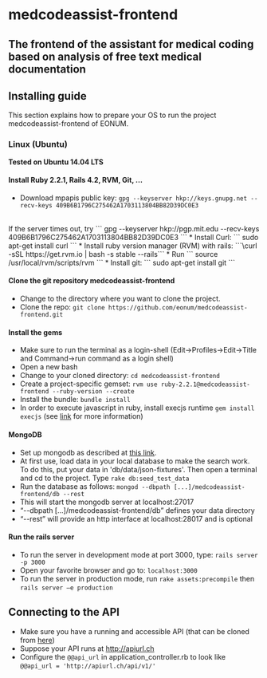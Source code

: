 # medcodeassist-frontend
## The frontend of the assistant for medical coding based on analysis of free text medical documentation

## Installing guide
This section explains how to prepare your OS to run the project medcodeassist-frontend of EONUM.
<br>

### Linux (Ubuntu)
<b> Tested on Ubuntu 14.04 LTS </b>

#### Install Ruby 2.2.1, Rails 4.2, RVM, Git, ...

* Download mpapis public key: ``` gpg --keyserver hkp://keys.gnupg.net --recv-keys 409B6B1796C275462A1703113804BB82D39DC0E3 ```
<br>
If the server times out, try ``` gpg --keyserver hkp://pgp.mit.edu --recv-keys 409B6B1796C275462A1703113804BB82D39DC0E3 ```
* Install Curl: ``` sudo apt-get install curl ```
* Install ruby version manager (RVM) with rails: ```\curl -sSL https://get.rvm.io | bash -s stable --rails```
* Run ``` source /usr/local/rvm/scripts/rvm ```
* Install git: ``` sudo apt-get install git ```

#### Clone the git repository medcodeassist-frontend
* Change to the directory where you want to clone the project.
* Clone the repo: ``` git clone https://github.com/eonum/medcodeassist-frontend.git ```

#### Install the gems
* Make sure to run the terminal as a login-shell (Edit->Profiles->Edit->Title and Command->run command as a login shell)
* Open a new bash
* Change to your cloned directory: ```cd medcodeassist-frontend ```
* Create a project-specific gemset: ``` rvm use ruby-2.2.1@medcodeassist-frontend --ruby-version --create ```
* Install the bundle: ``` bundle install ```
* In order to execute javascript in ruby, install execjs runtime ``` gem install execjs ``` (see <a href="https://github.com/rails/execjs">link</a> for more information)

#### MongoDB
- Set up mongodb as described at <a href="https://docs.mongodb.org/manual/administration/install-on-linux/#recommended">this link</a>.
- At first use, load data in your local database to make the search work. To do this, put your data in 'db/data/json-fixtures'. Then open a terminal and cd to the project. Type `rake db:seed_test_data`
- Run the database as follows: ``` mongod --dbpath [...]/medcodeassist-frontend/db --rest ```
- This will start the mongodb server at localhost:27017
- <q>--dbpath [...]/medcodeassist-frontend/db</q> defines your data directory
- <q>--rest</q> will provide an http interface at localhost:28017 and is optional

#### Run the rails server ####
* To run the server in development mode at port 3000, type: ``` rails server -p 3000 ```
* Open your favorite browser and go to: ``` localhost:3000 ```
* To run the server in production mode, run `rake assets:precompile` then `rails server –e production`

## Connecting to the API
* Make sure you have a running and accessible API (that can be cloned from <a href="https://github.com/eonum/medcodeassist">here</a>)
* Suppose your API runs at http://apiurl.ch
* Configure the `@@api_url` in application_controller.rb to look like `@@api_url = 'http://apiurl.ch/api/v1/'`

